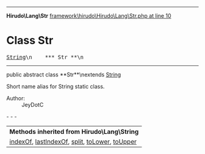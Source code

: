 - - -

**Hirudo\Lang\Str**
<a href="https://github.com/JeyDotC/Hirudo-docs/blob/master/source/framework/hirudo/Hirudo/Lang/Str.php.md#line10" class="location">framework\hirudo\Hirudo\Lang\Str.php at line 10</a>

# Class Str #

<pre class="tree"><a href="https://github.com/JeyDotC/Hirudo-docs/blob/master/hirudo/lang/string.html">String</a>\n    *** Str **\n</pre>

- - -

<p class="signature">public abstract  class **Str**\nextends <a href="https://github.com/JeyDotC/Hirudo-docs/blob/master/hirudo/lang/string.html">String</a>

</p>

<div class="comment" id="overview_description"><p>Short name alias for String static class.</p></div>

<dl>
<dt>Author:</dt>
<dd>JeyDotC</dd>
</dl>
- - -

<table class="inherit">
<tr><th colspan="2">Methods inherited from Hirudo\Lang\String</th></tr>
<tr><td><a href="https://github.com/JeyDotC/Hirudo-docs/blob/master/hirudo/lang/string.html#indexOf()">indexOf</a>, <a href="https://github.com/JeyDotC/Hirudo-docs/blob/master/hirudo/lang/string.html#lastIndexOf()">lastIndexOf</a>, <a href="https://github.com/JeyDotC/Hirudo-docs/blob/master/hirudo/lang/string.html#split()">split</a>, <a href="https://github.com/JeyDotC/Hirudo-docs/blob/master/hirudo/lang/string.html#toLower()">toLower</a>, <a href="https://github.com/JeyDotC/Hirudo-docs/blob/master/hirudo/lang/string.html#toUpper()">toUpper</a></td></tr></table>

